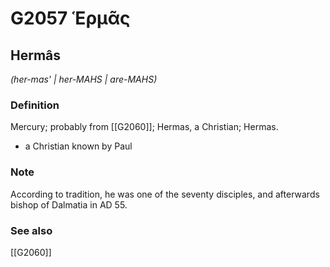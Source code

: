 # G2057 Ἑρμᾶς

## Hermâs

_(her-mas' | her-MAHS | are-MAHS)_

### Definition

Mercury; probably from [[G2060]]; Hermas, a Christian; Hermas.

- a Christian known by Paul

### Note

According to tradition, he was one of the seventy disciples, and afterwards bishop of Dalmatia in AD 55.

### See also

[[G2060]]

